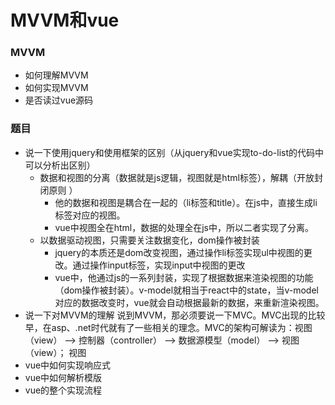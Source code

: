 # MVVM和vue
### MVVM
+ 如何理解MVVM
+ 如何实现MVVM
+ 是否读过vue源码
### 题目
+ 说一下使用jquery和使用框架的区别（从jquery和vue实现to-do-list的代码中可以分析出区别）
  + 数据和视图的分离（数据就是js逻辑，视图就是html标签），解耦（开放封闭原则 ）
    + 他的数据和视图是耦合在一起的（li标签和title）。在js中，直接生成li标签对应的视图。
    + vue中视图全在html，数据的处理全在js中，所以二者实现了分离。
  + 以数据驱动视图，只需要关注数据变化，dom操作被封装
    + jquery的本质还是dom改变视图，通过操作li标签实现ul中视图的更改。通过操作input标签，实现input中视图的更改
    + vue中，他通过js的一系列封装，实现了根据数据来渲染视图的功能（dom操作被封装）。v-model就相当于react中的state，当v-model对应的数据改变时，vue就会自动根据最新的数据，来重新渲染视图。
+ 说一下对MVVM的理解
  说到MVVM，那必须要说一下MVC。MVC出现的比较早，在asp、.net时代就有了一些相关的理念。MVC的架构可解读为：视图（view） --> 控制器（controller） --> 数据源模型（model） --> 视图（view）；
  视图
+ vue中如何实现响应式
+ vue中如何解析模版
+ vue的整个实现流程



